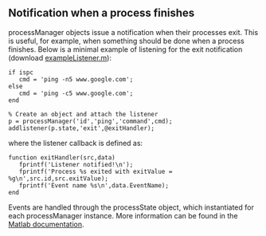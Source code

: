 ## Notification when a process finishes
processManager objects issue a notification when their processes exit. This is useful, for example, when something should be done when a process finishes. Below is a minimal example of listening for the exit notification (download [exampleListener.m](https://github.com/brian-lau/MatlabProcessManager/blob/master/Tests/exampleListener.m)):
```
if ispc
   cmd = 'ping -n5 www.google.com';
else
   cmd = 'ping -c5 www.google.com';
end

% Create an object and attach the listener
p = processManager('id','ping','command',cmd);
addlistener(p.state,'exit',@exitHandler);
```
where the listener callback is defined as:
```
function exitHandler(src,data)
   fprintf('Listener notified!\n');
   fprintf('Process %s exited with exitValue = %g\n',src.id,src.exitValue);
   fprintf('Event name %s\n',data.EventName);
end
```
Events are handled through the processState object, which instantiated for each processManager instance.
More information can be found in the [Matlab documentation](http://www.mathworks.com/help/matlab/matlab_oop/learning-to-use-events-and-listeners.html).